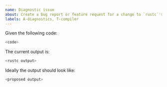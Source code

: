 ```yaml
---
name: Diagnostic issue
about: Create a bug report or feature request for a change to `rustc`'s error output
labels: A-diagnostics, T-compiler
---
```

<!--
Thank you for filing a bug report! 🐛 Please provide a short summary of the bug,
along with any information you feel relevant to replicating the bug.

If you cannot produce a minimal reproduction case (something that would work in
isolation), please provide the steps or even link to a repository that causes
the problematic output to occur.
-->

Given the following code: <!-- Please provide a link to play.rust-lang.org -->

```rust
<code>
```

The current output is:

```rust
<rustc output>
```

<!-- The following is not always necessary. -->
Ideally the output should look like:

```rust
<proposed output>
```

<!--
If the problem is not self-explanatory, please provide a rationale for the
change.
-->

<!--
If dramatically different output is caused by small changes, consider also
adding them here.

If you're using the stable version of the compiler, you should also check if the
bug also exists in the beta or nightly versions. The output might also be
different depending on the Edition.
-->

